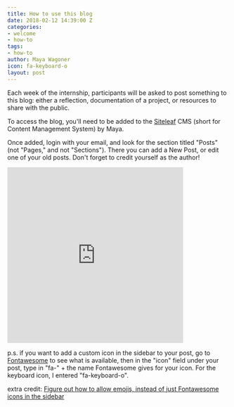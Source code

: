 ```yaml
---
title: How to use this blog
date: 2018-02-12 14:39:00 Z
categories:
- welcome
- how-to
tags:
- how-to
author: Maya Wagoner
icon: fa-keyboard-o
layout: post
---
```


Each week of the internship, participants will be asked to post something to this blog: either a reflection, documentation of a project, or resources to share with the public.

To access the blog, you'll need to be added to the [Siteleaf](https://www.siteleaf.com) CMS (short for Content Management System) by Maya.

Once added, login with your email, and look for the section titled "Posts" (not "Pages," and not "Sections"). There you can add a New Post, or edit one of your old posts. Don't forget to credit yourself as the author!

<iframe src="https://giphy.com/embed/JIX9t2j0ZTN9S" width="400" height="400" frameBorder="0" class="giphy-embed" allowFullScreen></iframe>

p.s. if you want to add a custom icon in the sidebar to your post, go to [Fontawesome](https://fontawesome.com/v4.7.0/icons/) to see what is available, then in the "icon" field under your post, type in "fa-" + the name Fontawesome gives for your icon. For the keyboard icon, I entered "fa-keyboard-o". 

extra credit: [Figure out how to allow emojis, instead of just Fontawesome icons in the sidebar](https://github.com/mayawagon/datamoves/issues/1)
